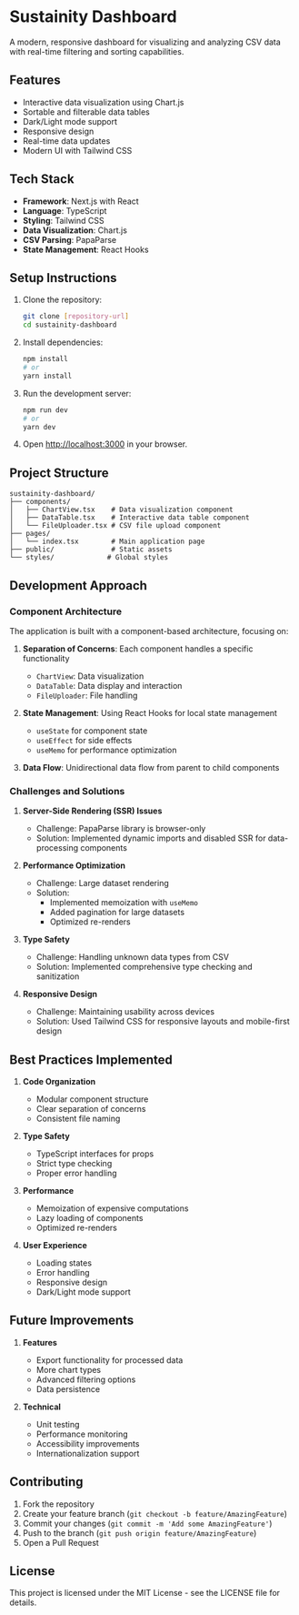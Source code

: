 # Sustainity Dashboard

A modern, responsive dashboard for visualizing and analyzing CSV data with real-time filtering and sorting capabilities.

## Features

-  Interactive data visualization using Chart.js
-  Sortable and filterable data tables
-  Dark/Light mode support
-  Responsive design
-  Real-time data updates
-  Modern UI with Tailwind CSS

## Tech Stack

- **Framework**: Next.js with React
- **Language**: TypeScript
- **Styling**: Tailwind CSS
- **Data Visualization**: Chart.js
- **CSV Parsing**: PapaParse
- **State Management**: React Hooks

## Setup Instructions

1. Clone the repository:
   ```bash
   git clone [repository-url]
   cd sustainity-dashboard
   ```

2. Install dependencies:
   ```bash
   npm install
   # or
   yarn install
   ```

3. Run the development server:
   ```bash
   npm run dev
   # or
   yarn dev
   ```

4. Open [http://localhost:3000](http://localhost:3000) in your browser.

## Project Structure

```
sustainity-dashboard/
├── components/
│   ├── ChartView.tsx    # Data visualization component
│   ├── DataTable.tsx    # Interactive data table component
│   └── FileUploader.tsx # CSV file upload component
├── pages/
│   └── index.tsx        # Main application page
├── public/              # Static assets
└── styles/             # Global styles
```

## Development Approach

### Component Architecture

The application is built with a component-based architecture, focusing on:

1. **Separation of Concerns**: Each component handles a specific functionality
   - `ChartView`: Data visualization
   - `DataTable`: Data display and interaction
   - `FileUploader`: File handling

2. **State Management**: Using React Hooks for local state management
   - `useState` for component state
   - `useEffect` for side effects
   - `useMemo` for performance optimization

3. **Data Flow**: Unidirectional data flow from parent to child components

### Challenges and Solutions

1. **Server-Side Rendering (SSR) Issues**
   - Challenge: PapaParse library is browser-only
   - Solution: Implemented dynamic imports and disabled SSR for data-processing components

2. **Performance Optimization**
   - Challenge: Large dataset rendering
   - Solution:
     - Implemented memoization with `useMemo`
     - Added pagination for large datasets
     - Optimized re-renders

3. **Type Safety**
   - Challenge: Handling unknown data types from CSV
   - Solution: Implemented comprehensive type checking and sanitization

4. **Responsive Design**
   - Challenge: Maintaining usability across devices
   - Solution: Used Tailwind CSS for responsive layouts and mobile-first design

## Best Practices Implemented

1. **Code Organization**
   - Modular component structure
   - Clear separation of concerns
   - Consistent file naming

2. **Type Safety**
   - TypeScript interfaces for props
   - Strict type checking
   - Proper error handling

3. **Performance**
   - Memoization of expensive computations
   - Lazy loading of components
   - Optimized re-renders

4. **User Experience**
   - Loading states
   - Error handling
   - Responsive design
   - Dark/Light mode support

## Future Improvements

1. **Features**
   - Export functionality for processed data
   - More chart types
   - Advanced filtering options
   - Data persistence

2. **Technical**
   - Unit testing
   - Performance monitoring
   - Accessibility improvements
   - Internationalization support

## Contributing

1. Fork the repository
2. Create your feature branch (`git checkout -b feature/AmazingFeature`)
3. Commit your changes (`git commit -m 'Add some AmazingFeature'`)
4. Push to the branch (`git push origin feature/AmazingFeature`)
5. Open a Pull Request

## License

This project is licensed under the MIT License - see the LICENSE file for details.